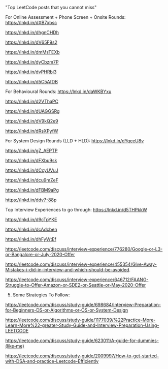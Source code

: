 "Top LeetCode posts that you cannot miss"

For Online Assessment + Phone Screen + Onsite Rounds:
https://lnkd.in/dXB7xbsc

https://lnkd.in/dhgnCHDh

https://lnkd.in/dV65F9s2

https://lnkd.in/dmMsTEXb

https://lnkd.in/dyCbzm7P

https://lnkd.in/dvPHRbi3

https://lnkd.in/d5C5AfDB


For Behavioural Rounds:
https://lnkd.in/daWKBYxu

https://lnkd.in/d2VThaPC

https://lnkd.in/dUAGGSRg

https://lnkd.in/dV9kQ2e9

https://lnkd.in/dRsXPyfW


For System Design Rounds (LLD + HLD):
https://lnkd.in/dYqeeU8v

https://lnkd.in/gZ_AEPTP

https://lnkd.in/dFXbu9sk

https://lnkd.in/dCcyUVuJ

https://lnkd.in/dcu9mZeF

https://lnkd.in/dFBM9aPg

https://lnkd.in/ddv7-88p



Top Interview Experiences to go through:
https://lnkd.in/d5THPkkW

https://lnkd.in/d9cTpYKE

https://lnkd.in/dcAdcben

https://lnkd.in/dhFyWtEf


https://leetcode.com/discuss/interview-experience/776280/Google-or-L3-or-Bangalore-or-July-2020-Offer

https://leetcode.com/discuss/interview-experience/455354/Give-Away-Mistakes-i-did-in-interview-and-which-should-be-avoided.

https://leetcode.com/discuss/interview-experience/646712/FAANG-Struggle-to-Offer-Amazon-or-SDE2-or-Seattle-or-May-2020-Offer


5) Some Strategies To Follow:

https://leetcode.com/discuss/study-guide/698684/Interview-Preparation-for-Beginners-DS-or-Algorithms-or-OS-or-System-Design

https://leetcode.com/discuss/study-guide/1177039/%22Practice-More-Learn-More%22-greater-Study-Guide-and-Interview-Preparation-Using-LEETCODE

https://leetcode.com/discuss/study-guide/623011/A-guide-for-dummies-(like-me)

https://leetcode.com/discuss/study-guide/2009997/How-to-get-started-with-DSA-and-practice-Leetcode-Efficiently

